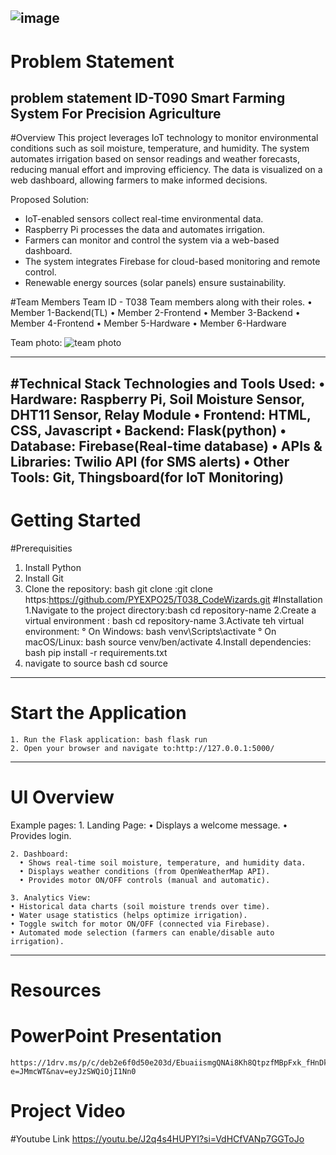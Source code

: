 ![image](https://github.com/user-attachments/assets/222d1c3f-2ae9-4410-838f-e04ed41cd319)
-------------------------------------------------------------------------------------------------------------------------------------------------------------------
# Problem Statement
problem statement ID-T090
Smart Farming  System For Precision Agriculture
-------------------------------------------------------------------------------------------------------------------------------------------------------------------
#Overview
This project leverages IoT technology to monitor environmental conditions such as soil moisture, temperature, and humidity. The system automates irrigation based on sensor readings and weather forecasts, reducing manual effort and improving efficiency. The data is visualized on a web dashboard, allowing farmers to make informed decisions. 

Proposed Solution:
- IoT-enabled sensors collect real-time environmental data.
- Raspberry Pi processes the data and automates irrigation.
- Farmers can monitor and control the system via a web-based dashboard.
- The system integrates Firebase for cloud-based monitoring and remote control.
- Renewable energy sources (solar panels) ensure sustainability.

#Team Members
Team ID - T038
Team members along with their roles.
• Member 1-Backend(TL)
• Member 2-Frontend 
• Member 3-Backend
• Member 4-Frontend
• Member 5-Hardware
• Member 6-Hardware

Team photo:
![team photo](https://github.com/user-attachments/assets/270e3061-3627-4480-980c-89dc00223a65)

--------------------------------------------------------------------------------------------------------------------------------------------------------------------
#Technical Stack
Technologies and Tools Used:
     • Hardware: Raspberry Pi, Soil Moisture Sensor, DHT11 Sensor, Relay Module
     • Frontend: HTML, CSS, Javascript
     • Backend: Flask(python) 
     • Database: Firebase(Real-time database)
     • APIs & Libraries: Twilio API (for SMS alerts)
     • Other Tools: Git, Thingsboard(for IoT Monitoring) 
 -------------------------------------------------------------------------------------------------------------------------------------------------------------------
 # Getting Started
 #Prerequisities
   1. Install Python
   2. Install Git
   3. Clone the repository: bash git clone :git clone https:https://github.com/PYEXPO25/T038_CodeWizards.git
#Installation
   1.Navigate to the project directory:bash cd repository-name
   2.Create a virtual environment : bash cd repository-name
   3.Activate teh virtual environment:
       ° On Windows: bash venv\Scripts\activate
       ° On macOS/Linux: bash source venv/ben/activate
   4.Install dependencies: bash pip install -r requirements.txt
   5. navigate to source bash cd source
 -------------------------------------------------------------------------------------------------------------------------------------------------------------------
 # Start the Application
    1. Run the Flask application: bash flask run
    2. Open your browser and navigate to:http://127.0.0.1:5000/
  ------------------------------------------------------------------------------------------------------------------------------------------------------------------
  # UI Overview
  Example pages:
    1. Landing Page:
       • Displays a welcome message.
       • Provides login.

    2. Dashboard:
      • Shows real-time soil moisture, temperature, and humidity data.
      • Displays weather conditions (from OpenWeatherMap API).
      • Provides motor ON/OFF controls (manual and automatic).
  
    3. Analytics View:
    • Historical data charts (soil moisture trends over time).
    • Water usage statistics (helps optimize irrigation).
    • Toggle switch for motor ON/OFF (connected via Firebase).
    • Automated mode selection (farmers can enable/disable auto irrigation).

  ------------------------------------------------------------------------------------------------------------------------------------------------------------------
  # Resources
  # PowerPoint Presentation
    https://1drv.ms/p/c/deb2e6f0d50e203d/EbuaiismgQNAi8Kh8QtpzfMBpFxk_fHnDkEwfaIEaxtZMQ?e=JMmcWT&nav=eyJzSWQiOjI1Nn0
  # Project Video
    
  #Youtube Link
  https://youtu.be/J2q4s4HUPYI?si=VdHCfVANp7GGToJo
  
  
                                             
     
